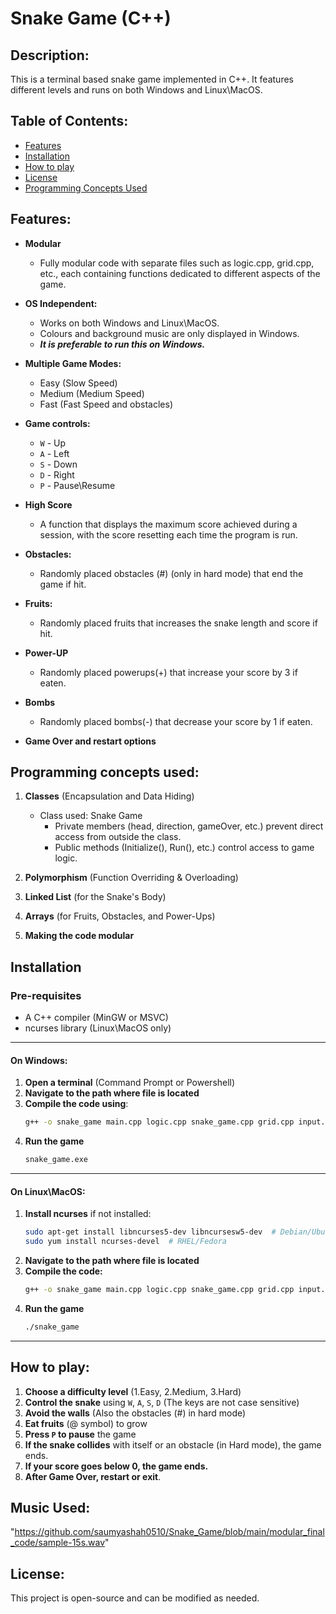 # Snake Game (C++)

## Description:
This is a terminal based snake game implemented in C++. It features different levels and runs on both Windows and Linux\MacOS. 
<br>

## Table of Contents:
- [Features](#features)
- [Installation](#installation)
- [How to play](#how-to-play)
- [License](#License)
- [Programming Concepts Used](#programming-concepts-used)

## Features:

- **Modular**
    - Fully modular code with separate files such as logic.cpp, grid.cpp, etc., each containing functions dedicated to different aspects of the game.

- **OS Independent:**
    - Works on both Windows and Linux\MacOS.
    - Colours and background music are only displayed in Windows.
    - ***It is preferable to run this on Windows.***

- **Multiple Game Modes:**
    - Easy (Slow Speed)
    - Medium (Medium Speed)
    - Fast (Fast Speed and obstacles)

- **Game controls:**
    - `W` - Up
    - `A` - Left
    - `S` - Down
    - `D` - Right
    - `P` - Pause\Resume

- **High Score**
    - A function that displays the maximum score achieved during a session, with the score resetting each time the program is run.   

- **Obstacles:**
    - Randomly placed obstacles (#) (only in hard mode) that end the game if hit.

- **Fruits:**
    - Randomly placed fruits that increases the snake length and score if hit.

- **Power-UP**
    - Randomly placed powerups(+) that increase your score by 3 if eaten.  

- **Bombs** 
    - Randomly placed bombs(-) that decrease your score by 1 if eaten.        

- **Game Over and restart options**    

## Programming concepts used:

1) **Classes** (Encapsulation and Data Hiding)
    - Class used: Snake Game
        - Private members (head, direction, gameOver, etc.) prevent direct access from outside the class.
        - Public methods (Initialize(), Run(), etc.) control access to game logic.

2) **Polymorphism** (Function Overriding & Overloading)   

3) **Linked List** (for the Snake's Body)

4) **Arrays** (for Fruits, Obstacles, and Power-Ups)

5) **Making the code modular**

## Installation

### Pre-requisites
- A C++ compiler (MinGW or MSVC)
- ncurses library (Linux\MacOS only)

<hr>

#### On Windows:
1. **Open a terminal** (Command Prompt or Powershell)
2. **Navigate to the path where file is located**
3. **Compile the code using**:<br>
    ```sh 
    g++ -o snake_game main.cpp logic.cpp snake_game.cpp grid.cpp input.cpp run.cpp utility.cpp -lwinmm
4. **Run the game**
    ```sh
    snake_game.exe   

<hr>

#### On Linux\MacOS:
1. **Install ncurses** if not installed:
    ```sh
    sudo apt-get install libncurses5-dev libncursesw5-dev  # Debian/Ubuntu
    sudo yum install ncurses-devel  # RHEL/Fedora    
2. **Navigate to the path where file is located**
3. **Compile the code:**
    ```sh
    g++ -o snake_game main.cpp logic.cpp snake_game.cpp grid.cpp input.cpp run.cpp utility.cpp -lncurses
4. **Run the game**
    ```sh
    ./snake_game
   
<hr>

## How to play:
1. **Choose a difficulty level** (1.Easy, 2.Medium, 3.Hard)
2. **Control the snake** using `W`, `A`, `S`, `D` (The keys are not case sensitive)
3. **Avoid the walls** (Also the obstacles (#) in hard mode)
4. **Eat fruits** (@ symbol) to grow
5. **Press `P` to pause** the game
6. **If the snake collides** with itself or an obstacle (in Hard mode), the game ends.
7. **If your score goes below 0, the game ends.**
7. **After Game Over, restart or exit**.

## Music Used:
"https://github.com/saumyashah0510/Snake_Game/blob/main/modular_final_code/sample-15s.wav"

## License:
This project is open-source and can be modified as needed.
